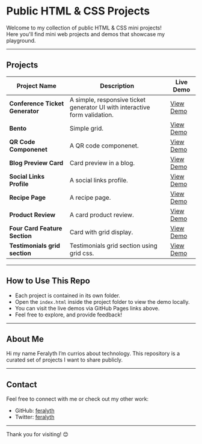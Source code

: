 # Public HTML & CSS Projects

Welcome to my collection of public HTML & CSS mini projects!  
Here you'll find mini web projects and demos that showcase my playground.

---

## Projects

| Project Name                    | Description                                                                | Live Demo                                                                                     |
| ------------------------------- | -------------------------------------------------------------------------- | --------------------------------------------------------------------------------------------- |
| **Conference Ticket Generator** | A simple, responsive ticket generator UI with interactive form validation. | [View Demo](https://feralyth.github.io/html-css-public-projects/conference-ticket-generator/) |
| **Bento**                       | Simple grid.                                                               | [View Demo](https://feralyth.github.io/html-css-public-projects/bento/)                       |
| **QR Code Componenet**          | A QR code componenet.                                                      | [View Demo](https://feralyth.github.io/html-css-public-projects/qr-code-component/)           |
| **Blog Preview Card**           | Card preview in a blog.                                                    | [View Demo](https://feralyth.github.io/html-css-public-projects/blog-preview-card/)           |
| **Social Links Profile**        | A social links profile.                                                    | [View Demo](https://feralyth.github.io/html-css-public-projects/social-links-profile/)        |
| **Recipe Page**                 | A recipe page.                                                             | [View Demo](https://feralyth.github.io/html-css-public-projects/recipe-page/)                 |
| **Product Review**              | A card product review.                                                     | [View Demo](https://feralyth.github.io/html-css-public-projects/product-review/)              |
| **Four Card Feature Section**   | Card with grid display.                                                    | [View Demo](https://feralyth.github.io/html-css-public-projects/four-card-feature-section/)   |
| **Testimonials grid section**    | Testimonials grid section using grid css.                                   | [View Demo](https://feralyth.github.io/html-css-public-projects/testimonials-grid-section/)    |

---

## How to Use This Repo

- Each project is contained in its own folder.
- Open the `index.html` inside the project folder to view the demo locally.
- You can visit the live demos via GitHub Pages links above.
- Feel free to explore, and provide feedback!

---

## About Me

Hi my name Feralyth I’m currios about technology. This repository is a curated set of projects I want to share publicly.

---

## Contact

Feel free to connect with me or check out my other work:

- GitHub: [feralyth](https://github.com/feralyth)
- Twitter: [feralyth](https://x.com/feralyth)

---

Thank you for visiting! 😊
